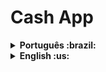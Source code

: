 # Cash App

<details>
  <summary markdown="span"><strong>Português :brazil:</strong></summary><br />

### 📋 Dependencias para rodar o app

- Docker-compose -> Seu docker-compose precisa estar pelo menos na versão 1.29 [Veja a documentação para instruções de como instalar/atualizar](https://docs.docker.com/compose/install/)

### 🔧 Como rodar o app

```bash
    # Clone o repositório
    $ git clone git@github.com:RafaelCunhaS/FullStack-Cash-App.git

    # Vá até a pasta criada
    $ cd FullStack-Cash-App

    # Suba os containers com o docker-compose, o app estará rodando em plano de fundo em seu 
    # localhost na porta 3000 (http://localhost:3000/) quando a construção acabar
    $ docker-compose up -d --build

    # Quando terminar de utilizar o app, desfaça os containers criados
    $ docker-compose down --remove-orphans
```

### Quando o processo de construção dos containers terminar, o app estará rodando em [localhost:3000](http://localhost:3000/)

### Documentação da API do backend estará em [localhost:3001/docs](http://localhost:3001/docs/)

#### Os seguintes usuários(as) já estarão no banco de dados do app para teste de Login e Transações
- username: Joaozinho | password: 1234567Z

- username: Mariazinha | password: Z7654321

- username: Zezinho | password: ASDFGHJ1
<br />
</details>

<details>
  <summary markdown="span"><strong>English :us:</strong></summary><br />

### 📋 Dependencies to run the app

- Docker-compose -> Your docker-compose needs to be at version 1.29 or higher [Veja a documentação para instruções de como instalar/atualizar](https://docs.docker.com/compose/install/)

### 🔧 How to run the app

```bash
    # Clone the repository
    $ git clone git@github.com:RafaelCunhaS/FullStack-Cash-App.git

    # Go into the project's directory
    $ cd FullStack-Cash-App

    # Build the project (the project will be running on the background when the build is finished)
    $ docker-compose up -d --build

    # When you're finished with the app, remove the containers previously built
    $ docker-compose down --remove-orphans
```

### When the build is finished the project will be running on your  [localhost:3000](http://localhost:3000/)

### Backend API documentation made with Swagger will be on [localhost:3001/docs](http://localhost:3001/docs/)

#### The following users will be already registered on the db for test cases
- username: Joaozinho | password: 1234567Z

- username: Mariazinha | password: Z7654321

- username: Zezinho | password: ASDFGHJ1
<br />
</details>
